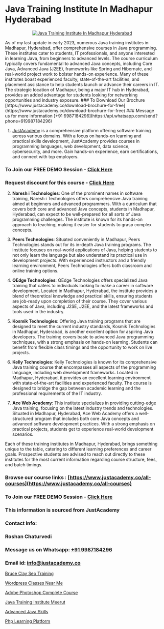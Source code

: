 # Java Training Institute In Madhapur Hyderabad

<p align="center">
  <a href="https://justacademy.co/course-detail/core-java-training">
    <img src="https://justacademy.co/storage2/course_image/1677245426_course_image.webp" alt="Java Training Institute In Madhapur Hyderabad">
  </a>
</p>
As of my last update in early 2023, numerous Java training institutes in Madhapur, Hyderabad, offer comprehensive courses in Java programming. These institutes cater to students, IT professionals, and anyone interested in learning Java, from beginners to advanced levels. The course curriculum typically covers fundamental to advanced Java concepts, including Core Java, Advanced Java (J2EE), frameworks like Spring and Hibernate, and real-world project work to bolster hands-on experience. Many of these institutes boast experienced faculty, state-of-the-art facilities, and placement assistance to help students launch or advance their careers in IT. The strategic location of Madhapur, being a major IT hub in Hyderabad, provides an added advantage for students looking for networking opportunities and industry exposure.
### To Download Our Brochure [https://www.justacademy.co/download-brochure-for-free](https://www.justacademy.co/download-brochure-for-free)
### Message us for more information [+91 9987184296](https://api.whatsapp.com/send?phone=919987184296)

1) [JustAcademy](https://justacademy.co) is a comprehensive platform offering software training across various domains. With a focus on hands-on learning and practical skills development, JustAcademy provides courses in programming languages, web development, data science, cybersecurity, and more. Gain hands-on experience, earn certifications, and connect with top employers.

### To Join our FREE DEMO Session - [Click Here](https://www.justacademy.co/register-for-course-demo/)
### Request discount for this course - [Click Here](https://justacademy.co/contact-us/)

2) **Naresh i Technologies**: One of the prominent names in software training, Naresh i Technologies offers comprehensive Java training aimed at beginners and advanced programmers. With a curriculum that covers both core and advanced Java concepts, students in Madhapur, Hyderabad, can expect to be well-prepared for all sorts of Java programming challenges. The institute is known for its hands-on approach to teaching, making it easier for students to grasp complex concepts.

3) **Peers Technologies**: Situated conveniently in Madhapur, Peers Technologies stands out for its in-depth Java training programs. The institute focuses on real-world applications of Java, helping students to not only learn the language but also understand its practical use in development projects. With experienced instructors and a friendly learning environment, Peers Technologies offers both classroom and online training options.

4) **QEdge Technologies**: QEdge Technologies offers specialized Java training that caters to individuals looking to make a career in software development. Located in Madhapur, Hyderabad, the institute provides a blend of theoretical knowledge and practical skills, ensuring students are job-ready upon completion of their course. They cover various aspects of Java, including J2SE, J2EE, and the latest frameworks and tools used in the industry.

5) **Kosmik Technologies**: Offering Java training programs that are designed to meet the current industry standards, Kosmik Technologies in Madhapur, Hyderabad, is another excellent option for aspiring Java developers. The training covers basic to advanced Java programming techniques, with a strong emphasis on hands-on learning. Students can benefit from flexible class timings and the opportunity to work on live projects.

6) **Kelly Technologies**: Kelly Technologies is known for its comprehensive Java training course that encompasses all aspects of the programming language, including web development frameworks. Located in Madhapur, Hyderabad, it provides an excellent learning environment with state-of-the-art facilities and experienced faculty. The course is designed to bridge the gap between academic learning and the professional requirements of the IT industry.

7) **Ace Web Academy**: This institute specializes in providing cutting-edge Java training, focusing on the latest industry trends and technologies. Situated in Madhapur, Hyderabad, Ace Web Academy offers a well-structured program that includes both core Java concepts and advanced software development practices. With a strong emphasis on practical projects, students get to experience real-world development scenarios.

Each of these training institutes in Madhapur, Hyderabad, brings something unique to the table, catering to different learning preferences and career goals. Prospective students are advised to reach out directly to these institutes for the most current information regarding course structure, fees, and batch timings.

### Browse our course links : [https://www.justacademy.co/all-courses](https://www.justacademy.co/all-courses) 
### To Join our FREE DEMO Session - [Click Here](https://www.justacademy.co/register-for-course-demo)


### This information is sourced from JustAcademy
### Contact Info:
### Roshan Chaturvedi
### Message us on Whatsapp: [+91 9987184296](https://api.whatsapp.com/send?phone=919987184296)
### Email id: [info@justacademy.co](mailto:info@justacademy.co)
                
[Bruce Clay Seo Training](https://www.linkedin.com/pulse/bruce-clay-seo-training-justacademy-coventry-xo4pe?trackingId=A2FIe485L1cUfAZcpygMDg%3D%3D&lipi=urn%3Ali%3Apage%3Ad_flagship3_company_admin%3BvasO6SUGTP2oKUhUaDM59w%3D%3D)

[Wordpress Classes Near Me](https://www.linkedin.com/pulse/wordpress-classes-near-me-justacademy-pune-gbmrc/)

[Adobe Photoshop Complete Course](https://medium.com/@kumarishimmi99/adobe-photoshop-complete-course-7d4b1d428525)

[Java Training Institute Meerut](https://medium.com/@mahi3106/java-training-institute-meerut-27e6afec8321)

[Advanced Java Skills](https://justacademyin.github.io/justacademy/advanced-java-skills)

[Php Learning Platform](https://justacademyin.github.io/justacademy/php-learning-platform)

